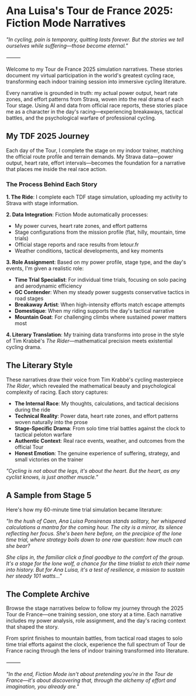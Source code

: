 # Ana Luisa's Tour de France 2025: Fiction Mode Narratives

*"In cycling, pain is temporary, quitting lasts forever. But the stories we tell ourselves while suffering—those become eternal."*

⸻

Welcome to my Tour de France 2025 simulation narratives. These stories document my virtual participation in the world's greatest cycling race, transforming each indoor training session into immersive cycling literature.

Every narrative is grounded in truth: my actual power output, heart rate zones, and effort patterns from Strava, woven into the real drama of each Tour stage. Using AI and data from official race reports, these stories place me as a character in the day's racing—experiencing breakaways, tactical battles, and the psychological warfare of professional cycling.

## My TDF 2025 Journey

Each day of the Tour, I complete the stage on my indoor trainer, matching the official route profile and terrain demands. My Strava data—power output, heart rate, effort intervals—becomes the foundation for a narrative that places me inside the real race action.

### The Process Behind Each Story

**1. The Ride**: I complete each TDF stage simulation, uploading my activity to Strava with stage information.

**2. Data Integration**: Fiction Mode automatically processes:
   - My power curves, heart rate zones, and effort patterns
   - Stage configurations from the mission profile (flat, hilly, mountain, time trials)
   - Official stage reports and race results from letour.fr  
   - Weather conditions, tactical developments, and key moments

**3. Role Assignment**: Based on my power profile, stage type, and the day's events, I'm given a realistic role:
   - **Time Trial Specialist**: For individual time trials, focusing on solo pacing and aerodynamic efficiency
   - **GC Contender**: When my steady power suggests conservative tactics in road stages
   - **Breakaway Artist**: When high-intensity efforts match escape attempts  
   - **Domestique**: When my riding supports the day's tactical narrative
   - **Mountain Goat**: For challenging climbs where sustained power matters most

**4. Literary Translation**: My training data transforms into prose in the style of Tim Krabbé's *The Rider*—mathematical precision meets existential cycling drama.

## The Literary Style

These narratives draw their voice from Tim Krabbé's cycling masterpiece *The Rider*, which revealed the mathematical beauty and psychological complexity of racing. Each story captures:

- **The Internal Race**: My thoughts, calculations, and tactical decisions during the ride
- **Technical Reality**: Power data, heart rate zones, and effort patterns woven naturally into the prose
- **Stage-Specific Drama**: From solo time trial battles against the clock to tactical peloton warfare
- **Authentic Context**: Real race events, weather, and outcomes from the official Tour
- **Honest Emotion**: The genuine experience of suffering, strategy, and small victories on the trainer

*"Cycling is not about the legs, it's about the heart. But the heart, as any cyclist knows, is just another muscle."*

## A Sample from Stage 5

Here's how my 60-minute time trial simulation became literature:

*"In the hush of Caen, Ana Luisa Ponsirenas stands solitary, her whispered calculations a mantra for the coming hour. The city is a mirror, its silence reflecting her focus. She's been here before, on the precipice of the lone time trial, where strategy boils down to one raw question: how much can she bear?*

*She clips in, the familiar click a final goodbye to the comfort of the group. It's a stage for the lone wolf, a chance for the time trialist to etch their name into history. But for Ana Luisa, it's a test of resilience, a mission to sustain her steady 101 watts..."*

## The Complete Archive

Browse the stage narratives below to follow my journey through the 2025 Tour de France—one training session, one story at a time. Each narrative includes my power analysis, role assignment, and the day's racing context that shaped the story.

From sprint finishes to mountain battles, from tactical road stages to solo time trial efforts against the clock, experience the full spectrum of Tour de France racing through the lens of indoor training transformed into literature.

⸻

*"In the end, Fiction Mode isn't about pretending you're in the Tour de France—it's about discovering that, through the alchemy of effort and imagination, you already are."*
